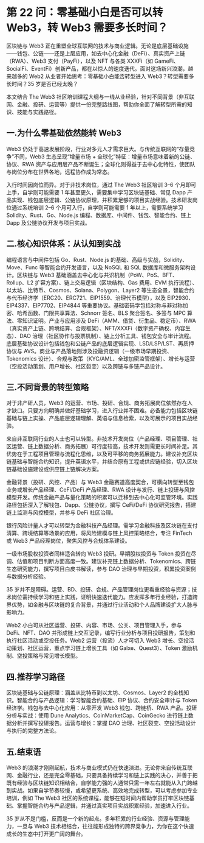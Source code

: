 # 第 22 问：零基础小白是否可以转 Web3，转 Web3 需要多长时间？

区块链与 Web3 正在重塑全球互联网的技术与商业逻辑。无论是底层基础设施——钱包、公链——还是上层应用，如去中心化金融（DeFi）、真实资产上链（RWA）、Web3 支付（PayFi），以及 NFT 与各类 XXXFi（如 GameFi、SocialFi、EventFi）创新产品，都在以惊人的速度迭代。面对这场新兴浪潮，越来越多的 Web2 从业者开始思考：零基础小白能否转型进入 Web3？转型需要多长时间？35 岁是否已经太晚？

本文结合 The Web3 社区培训课程大纲与一线从业经验，针对不同背景（非互联网、金融、投研、运营等）提供一份完整路线图，帮助你全面了解转型所需的知识、技能与实践路径。

## 一.为什么零基础依然能转 Web3

Web3 仍处于高速发展阶段，行业对多元人才需求巨大。与传统互联网的“存量竞争”不同，Web3 生态呈现“增量市场 + 全球化”特征：增量市场意味着新的公链、协议、RWA 资产与应用层产品不断诞生；全球化则得益于去中心化特性，使团队与岗位分布在世界各地，远程协作成为常态。

入行时间因岗位而异。对于非技术岗位，通过 The Web3 社区培训 3–6 个月即可上手，自学则可能需要 1 年甚至更久，需要集中学习区块链基础、常见 Dapp 产品实现、钱包底层逻辑、公链协议原理，并积累足够的项目实战经验。技术研发岗位通过系统培训 2–6 个月可入行，自学则可能需要 1 年以上，需要系统学习 Solidity、Rust、Go、Node.js 编程、数据库、中间件、钱包、智能合约、链上 Dapp 及公链协议开发与项目实战。

## 二.核心知识体系：从认知到实战

 编程语言与中间件包括 Go、Rust、Node.js 的基础、高级与实战，Solidity、Move、Func 等智能合约开发语言，以及 NoSQL 和 SQL 数据库和微服务架构设计。区块链与 Web3 基础涵盖去中心化与共识机制（PoW、PoS、BFT、Rollup、L2 扩容方案）、链上交易逻辑（区块结构、Gas 费用、EVM 执行流程）、以太坊、比特币、Cosmos、Solana、Polygon、Layer2 等生态全景，智能合约与代币经济学（ERC20、ERC721、EIP1559、治理代币模型），以及 EIP2930、EIP4337、EIP7702、EIP4844 等重要协议。基础密码学包括对称与非对称加密、哈希函数、门限共享算法、Schnorr 签名、BLS 聚合签名、多签与 MPC 算法、零知识证明。产业与应用涉及 DeFi（AMM、借贷、衍生品、稳定币）、RWA（真实资产上链、跨境结算、合规框架）、NFT/XXXFi（数字资产确权、内容生态）、DAO 治理（社区协作与投票机制）、链上分析工具、钱包安全与审计流程。底层基础协议设计包括钱包和公链产品的底层逻辑实现、LSD/LSP/LST、再质押协议与 AVS。商业与产品落地则涉及投融资逻辑（一级市场早期投资、Tokenomics 设计）、合规与政策（KYC/AML、全球加密监管框架）、增长与运营（空投活动策划、用户增长、社区裂变）以及跨链与多链产品设计。

## 三.不同背景的转型策略

 对于非产研人员，Web3 的运营、市场、投研、合规、商务拓展岗位依然存在人才缺口。只要方向明确并做好基础学习，进入行业并不困难。必备能力包括区块链基础与链上实操、产品底层逻辑理解、英语与信息检索，以及可展示的项目实战经验。

来自非互联网行业的人士也可以转型。非技术开发岗位（产品经理、项目管理、社区运营、链上数据分析、商务拓展）可行度较高，技术开发则需更长时间补足。其优势在于工程项目管理与流程化思维，以及可平移的商务拓展能力。建议补充区块链基础与智能合约知识，提升英语水平，并结合原有工程或供应链经验，切入区块链基础设施建设或供应链上链解决方案。

金融背景（投研、风控、产品）与 Web3 金融赛道高度契合，可横向转型至钱包业务或增长产品经理、CeFi/DeFi 产品经理、RWA 设计与发行、链上投研与风控模型开发。传统金融产品与量化策略的积累可以迁移到去中心化可监管环境。实践路径包括深入了解钱包、Dapp、公链协议，撰写 CeFi/DeFi 协议研究报告，搭建链上监测与风控模型，并参与 DeFi 社区治理。

银行风险计量人才可以转型为金融科技产品经理。需学习金融科技及区块链在支付清算、跨境结算等场景的应用，将风险建模与链上风控策略结合，专注 FinTech 或 Web3 产品经理岗位，聚焦风控与合规体系建设。

一级市场股权投资者同样适合转向 Web3 投研。早期股权投资与 Token 投资在尽调、估值和项目判断方面高度一致。建议补充链上数据分析、Tokenomics、跨链生态研究能力，撰写项目白皮书解读，参与 DAO 治理与早期投资，积累投资案例与数据分析经验。

35 岁并不是障碍。运营、BD、投研、合规、产品管理岗位更看重经验与资源；技术岗位需持续学习和链上实践，证明快速迭代能力。应发挥多年行业经验，打造跨界优势，如金融与区块链的复合背景，并通过行业活动和个人品牌建设扩大人脉与影响力。

Web2 小白可从社区运营、投研、内容、市场、公关、项目管理入手，参与 DeFi、NFT、DAO 并形成链上交互记录，编写行业分析与项目投研报告，策划和执行社区活动或空投任务。Web2 运营（投流）人才可切入 Web3 增长、空投活动策划、社区运营，重点学习链上增长工具（如 Galxe、Quest3）、Token 激励机制、空投策略与常见增长模型。

## 四.推荐学习路径

区块链基础与公链原理：涵盖从比特币到以太坊、Cosmos、Layer2 的全栈知识。智能合约与产品逻辑：学习智能合约基础、EIP 协议、合约安全审计与 Token 经济学。钱包与去中心化应用：从零开发 Web3 钱包、跨链桥、RWA 产品。投研分析与实战：使用 Dune Analytics、CoinMarketCap、CoinGecko 进行链上数据分析并撰写投研报告。运营与增长：掌握 DAO 治理、社区裂变、空投活动设计与执行的完整方法论。

## 五.结束语

Web3 的浪潮才刚刚起航，技术与商业模式仍在快速演进。无论你来自传统互联网、金融行业，还是完全零基础，只要具备持续学习和链上实践的决心，并善于把既有经验与区块链知识相结合，自学能力强的人通常只需一年左右就能从入门跨越到实战。如果自学节奏较慢，或希望更系统、高效地完成转型，可以考虑参加专业培训，例如 The Web3 社区的系统课程，能够在短时间内帮助学员打牢区块链基础、掌握智能合约与产品逻辑，并通过真实项目实战积累经验，加速进入行业。

35 岁从不是门槛，反而是一个新的起点。多年积累的行业经验、资源与管理能力，一旦与 Web3 技术相结合，往往能形成独特的跨界竞争力，为你在这个快速成长的生态中打开更广阔的舞台。
